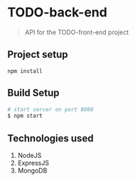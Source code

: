 # TODO-back-end

> API for the TODO-front-end project

## Project setup
```
npm install
```

## Build Setup
``` bash
# start server on port 8080
$ npm start
```
## Technologies used
1. NodeJS
2. ExpressJS
3. MongoDB
